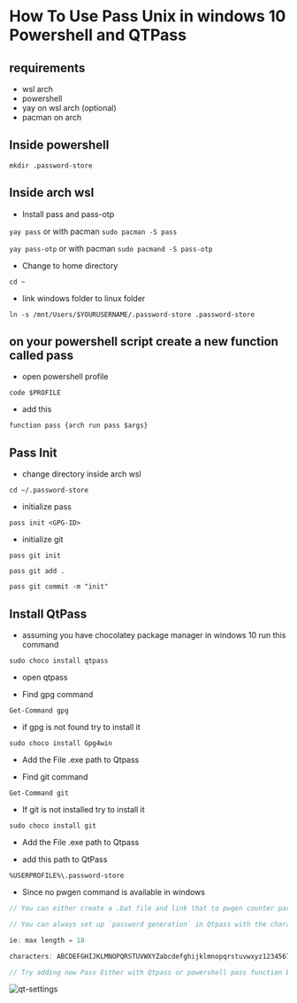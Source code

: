 # How To Use Pass Unix in windows 10 Powershell and QTPass

## requirements
- wsl arch
- powershell
- yay on wsl arch (optional)
- pacman on arch

## Inside powershell

`mkdir .password-store`

## Inside arch wsl

- Install pass and pass-otp

`yay pass` or with pacman `sudo pacman -S pass`

`yay pass-otp` or with pacman `sudo pacmand -S pass-otp`

- Change to home directory

`cd ~`

- link windows folder to linux folder

`ln -s /mnt/Users/$YOURUSERNAME/.password-store .password-store`



## on your powershell script create a new function called pass

- open powershell profile

`code $PROFILE`

- add this

`function pass {arch run pass $args}`

## Pass Init

- change directory inside arch wsl

`cd ~/.password-store`

- initialize pass

`pass init <GPG-ID>`
  
- initialize git

`pass git init`

`pass git add .`

`pass git commit -m "init"`



## Install QtPass

- assuming you have chocolatey package manager in windows 10 run this command

`sudo choco install qtpass`

- open qtpass

- Find gpg command

`Get-Command gpg`

- if gpg is not found try to install it

`sudo choco install Gpg4win`

- Add the File .exe path to Qtpass

- Find git command

`Get-Command git`

- If git is not installed try to install it

`sudo choco install git`

- Add the File .exe path to Qtpass

- add this path to QtPass 

`%USERPROFILE%\.password-store`

- Since no pwgen command is available in windows

```js
// You can either create a .bat file and link that to pwgen counter part in windows like the pass command

// You can always set up `password generation` in Qtpass with the characters you want to use and max lenght

ie: max length = 18

characters: ABCDEFGHIJKLMNOPQRSTUVWXYZabcdefghijklmnopqrstuvwxyz1234567890~!@#$%^&*()_-+={}[]|:;<>,.?

// Try adding new Pass Either with Qtpass or powershell pass function both will work :)
```

![qt-settings](https://user-images.githubusercontent.com/55337687/106733741-386b4080-664d-11eb-893a-70d41bc53008.png)
